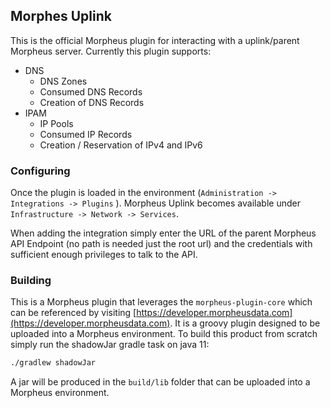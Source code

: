 ## Morphes Uplink

This is the official Morpheus plugin for interacting with a uplink/parent Morpheus server.  Currently this plugin supports:

* DNS
  * DNS Zones
  * Consumed DNS Records
  * Creation of DNS Records
* IPAM
  * IP Pools
  * Consumed IP Records
  * Creation / Reservation of IPv4 and IPv6

### Configuring

Once the plugin is loaded in the environment (`Administration -> Integrations -> Plugins` ). Morpheus Uplink becomes available under `Infrastructure -> Network -> Services`.

When adding the integration simply enter the URL of the parent Morpheus API Endpoint (no path is needed just the root url) and the credentials with sufficient enough privileges to talk to the API.

### Building

This is a Morpheus plugin that leverages the `morpheus-plugin-core` which can be referenced by visiting [https://developer.morpheusdata.com](https://developer.morpheusdata.com). It is a groovy plugin designed to be uploaded into a Morpheus environment. To build this product from scratch simply run the shadowJar gradle task on java 11:

```bash
./gradlew shadowJar
```

A jar will be produced in the `build/lib` folder that can be uploaded into a Morpheus environment.